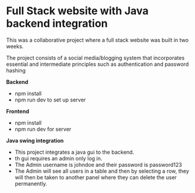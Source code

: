# Full Stack website with Java backend integration
 This was a collaborative project where a full stack website was built in two weeks. 
 
The project consists of a social media/blogging system that incorporates essential and intermediate principles such as authentication and password hashing
 
**Backend**
- npm install
- npm run dev to set up server

**Frontend**
- npm install
- npm run dev for server

**Java swing integration**
- This project integrates a java gui to the backend. 
- th gui requires an admin only log in.
- The Admin username is johndoe and their password is password123
- The Admin will see all users in a table and then by selecting a row, they will then be taken to another panel where they can delete the user permanently. 
